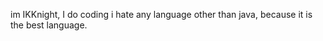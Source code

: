 im IKKnight, I do coding i hate any language other than java, because it is the best language.
<!---
IKKNIGHT/IKKNIGHT is a ✨ special ✨ repository because its `README.md` (this file) appears on your GitHub profile.
You can click the Preview link to take a look at your changes.
--->
